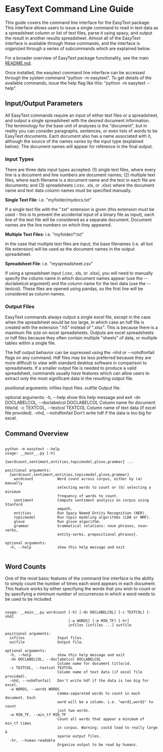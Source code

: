 # EasyText Command Line Guide

This guide covers the command line interface for the EasyText package. This interface allows users to issue a single command to read in text data as a spreadsheet column or list of text files, parse it using spacy, and output the result in another results spreadsheet. Almost all of the EasyText interface is available through these commands, and the interface is organized through a series of subcommands which are explained below.

For a broader overview of EasyText package functionality, see the main [README.md](https://github.com/devincornell/easytext/blob/master/README.md).

Once installed, the easytext command line interface can be accessed through the system command "python -m easytext". To get details of the available commands, issue the help flag like this: "python -m easytext --help".

## Input/Output Parameters

All EasyText commands require an input of either text files or a spreadsheet, and output a single spreadsheet with the desired document information. The terminology for the base unit of analyses is the "document", but in reality you can consider paragraphs, sentences, or even lists of words to be EasyText documents. Each document also has a name associated with it, although the source of the names varies by the input type (explained below). The document names will appear for reference in the final output.

### Input Types

There are three data input types accepted: (1) single text files, where every line is a document and line numbers are document names; (2) multiple text files, where each filename is a document name and the text in each file are documents; and (3) spreadsheets (.csv, .xls, or .xlsx) where the document name and text data column names must be specified manually.

**Single Text File**: i.e. "myfolder/mydocs.txt"

If a single text file with the ".txt" extension is given (this extension _must_ be used - this is to prevent the accidental input of a binary file as input), each line of the text file will be considered as a separate document. Document names are the line numbers on which they appeared.

**Multiple Text Files**: i.e. "myfolder/\*.txt"

In the case that multiple text files are input, the base filenames (i.e. all but file extension) will be used as the document names in the output spreadsheet.

**Spreadsheet File**: i.e. "myspreadsheet.csv"

If using a spreadsheet input (.csv, .xls, or .xlsx), you will need to manually specify the column name in which document names appear (use the --doclabelcol argument) and the column name for the text data (use the --textcol). These files are opened using pandas, so the first line will be considered as column names.


### Output Files


EasyText commands always output a single excel file, except in the case when the spreadsheet would be too large, in which case an hdf file is created with the extension ".h5" instead of ".xlsx". This is because there is a maximum file size on excel spreadsheets. Outputs are excel spreadsheets or hdf files because they often contain multiple "sheets" of data, or multiple tables within a single file.

The hdf output behavior can be supressed using the -nhd or --nohdfonfail flags on any command. Hdf files may be less preferred because they are more difficult to view with standard desktop software in comparison to spreadsheets. If a smaller output file is needed to produce a valid spreadsheet, commands usually have features which can allow users to extract only the most significant data in the resulting output file.



positional arguments:
  infiles               Input files.
  outfile               Output file.

optional arguments:
  -h, --help            show this help message and exit
  -dn DOCLABELCOL, --doclabelcol DOCLABELCOL
                        Column name for document title/id.
  -c TEXTCOL, --textcol TEXTCOL
                        Column name of text data (if excel file provided).
  -nhd, --nohdfonfail   Don't write hdf if the data is too big for excel.



## Command Overview

```

python -m easytext --help
usage: __main__.py [-h]
                   {wordcount,sentiment,entities,topicmodel,glove,grammar} ...

positional arguments:
  {wordcount,sentiment,entities,topicmodel,glove,grammar}
    wordcount           Word count across corpus, either by (a) manually
                        selecting words to count or (b) selecting a minimum
                        frequency of words to count.
    sentiment           Compute sentiment analysis on corpus using Stanford
                        empath.
    entities            Run Spacy Named Entity Recognition (NER).
    topicmodel          Run topic modeling algorithms (LDA or NMF).
    glove               Run glove algorithm.
    grammar             Grammatical relations: noun phrases, noun-verbs,
                        entity-verbs, prepositional phrases}.

optional arguments:
  -h, --help            show this help message and exit


```

## Word Counts

One of the most basic features of the command line interface is the ability to simply count the number of times each word appears in each document. This feature works by either specifying the words that you wish to count or by specifying a minimum number of occurrences in which a word needs to be used to be included.

```

usage: __main__.py wordcount [-h] [-dn DOCLABELCOL] [-c TEXTCOL] [-nhd]
                             [-w WORDS] [-m MIN_TF] [-hr]
                             infiles [infiles ...] outfile

positional arguments:
  infiles               Input files.
  outfile               Output file.

optional arguments:
  -h, --help            show this help message and exit
  -dn DOCLABELCOL, --doclabelcol DOCLABELCOL
                        Column name for document title/id.
  -c TEXTCOL, --textcol TEXTCOL
                        Column name of text data (if excel file provided).
  -nhd, --nohdfonfail   Don't write hdf if the data is too big for excel.
  -w WORDS, --words WORDS
                        Comma-separated words to count in each document. Each
                        word will be a column. i.e. "word1,word2" to count
                        just two words.
  -m MIN_TF, --min_tf MIN_TF
                        Count all words that appear a minimum of min_tf times
                        in corpus. Warning: could lead to really large &
                        sparse output files.
  -hr, --human-readable
                        Organize output to be read by humans.

```


